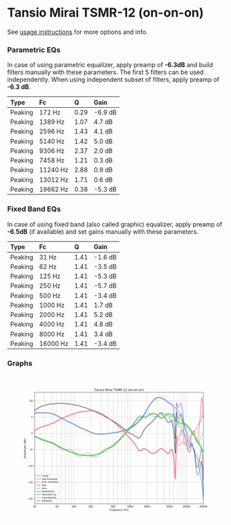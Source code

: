 # Tansio Mirai TSMR-12 (on-on-on)
See [usage instructions](https://github.com/jaakkopasanen/AutoEq#usage) for more options and info.

### Parametric EQs
In case of using parametric equalizer, apply preamp of **-6.3dB** and build filters manually
with these parameters. The first 5 filters can be used independently.
When using independent subset of filters, apply preamp of **-6.3 dB**.

| Type    | Fc       |    Q | Gain    |
|:--------|:---------|:-----|:--------|
| Peaking | 172 Hz   | 0.29 | -6.9 dB |
| Peaking | 1389 Hz  | 1.07 | 4.7 dB  |
| Peaking | 2596 Hz  | 1.43 | 4.1 dB  |
| Peaking | 5140 Hz  | 1.42 | 5.0 dB  |
| Peaking | 9306 Hz  | 2.37 | 2.0 dB  |
| Peaking | 7458 Hz  | 1.21 | 0.3 dB  |
| Peaking | 11240 Hz | 2.88 | 0.9 dB  |
| Peaking | 13012 Hz | 1.71 | 0.6 dB  |
| Peaking | 19662 Hz | 0.38 | -5.3 dB |

### Fixed Band EQs
In case of using fixed band (also called graphic) equalizer, apply preamp of **-6.5dB**
(if available) and set gains manually with these parameters.

| Type    | Fc       |    Q | Gain    |
|:--------|:---------|:-----|:--------|
| Peaking | 31 Hz    | 1.41 | -1.6 dB |
| Peaking | 62 Hz    | 1.41 | -3.5 dB |
| Peaking | 125 Hz   | 1.41 | -5.3 dB |
| Peaking | 250 Hz   | 1.41 | -5.7 dB |
| Peaking | 500 Hz   | 1.41 | -3.4 dB |
| Peaking | 1000 Hz  | 1.41 | 1.7 dB  |
| Peaking | 2000 Hz  | 1.41 | 5.2 dB  |
| Peaking | 4000 Hz  | 1.41 | 4.8 dB  |
| Peaking | 8000 Hz  | 1.41 | 3.4 dB  |
| Peaking | 16000 Hz | 1.41 | -3.4 dB |

### Graphs
![](./Tansio%20Mirai%20TSMR-12%20(on-on-on).png)